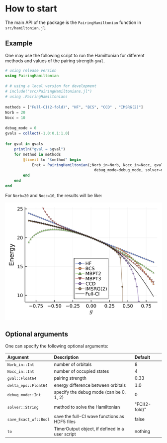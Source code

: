 # How to start 

The main API of the package is the `PairingHamiltonian` function in `src/hamiltonian.jl`.

## Example

One may use the following script to run the Hamiltonian for different methods and values of the pairing strength `gval`.

```julia
# using release version
using PairingHamiltonian

# # using a local version for development
# include("src/PairingHamiltonians.jl")
# using .PairingHamiltonians

methods = ["Full-CI(2-fold)", "HF", "BCS", "CCD" , "IMSRG(2)"]
Norb = 20
Nocc = 10 

debug_mode = 0
gvals = collect(-1.0:0.1:1.0)

for gval in gvals
    println("gval = $gval")
    for method in methods
        @timeit to "$method" begin
            Eret = PairingHamiltonian(;Norb_in=Norb, Nocc_in=Nocc, gval=gval,
                                        debug_mode=debug_mode, solver=method)
        end
    end
end
```

For `Norb=20` and `Nocc=10`, the results will be like:

![](Energies_Norb20_Nocc10.png)



## Optional arguments

One can specify the following optional arguments:

| Argument | Description | Default |
|:---------|:------------|:--------|
| `Norb_in::Int` | number of orbitals | 8 |
| `Nocc_in::Int` | number of occupied states | 4 |
| `gval::Float64` | pairing strength | 0.33 |
| `delta_eps::Float64` | energy difference between orbitals | 1.0 |
| `debug_mode::Int` | specify the debug mode (can be 0, 1, 2) | 0 |
| `solver::String` | method to solve the Hamiltonian | "FCI(2-fold)" |
| `save_Exact_wf::Bool` | save the full-CI wave functions as HDF5 files | false |
| `to` | TimerOutput object, if defined in a user script | nothing |
